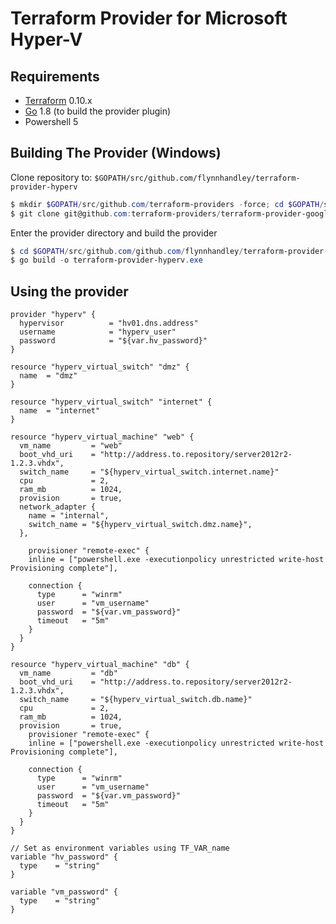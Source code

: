 

Terraform Provider for Microsoft Hyper-V
==================

Requirements
------------

-	[Terraform](https://www.terraform.io/downloads.html) 0.10.x
-	[Go](https://golang.org/doc/install) 1.8 (to build the provider plugin)
-	Powershell 5

Building The Provider (Windows)
---------------------

Clone repository to: `$GOPATH/src/github.com/flynnhandley/terraform-provider-hyperv`

```powershell
$ mkdir $GOPATH/src/github.com/terraform-providers -force; cd $GOPATH/src/github.com/terraform-providers
$ git clone git@github.com:terraform-providers/terraform-provider-google
```

Enter the provider directory and build the provider

```powershell
$ cd $GOPATH/src/github.com/github.com/flynnhandley/terraform-provider-hyperv
$ go build -o terraform-provider-hyperv.exe
```

Using the provider
----------------------

```
provider "hyperv" {
  hypervisor          = "hv01.dns.address"
  username            = "hyperv_user"
  password            = "${var.hv_password}"
}

resource "hyperv_virtual_switch" "dmz" {
  name  = "dmz"
}

resource "hyperv_virtual_switch" "internet" {
  name  = "internet"
}

resource "hyperv_virtual_machine" "web" {
  vm_name         = "web"
  boot_vhd_uri    = "http://address.to.repository/server2012r2-1.2.3.vhdx",
  switch_name     = "${hyperv_virtual_switch.internet.name}"
  cpu             = 2,
  ram_mb          = 1024,
  provision       = true,
  network_adapter {
    name = "internal",
    switch_name = "${hyperv_virtual_switch.dmz.name}",
  },

    provisioner "remote-exec" {
    inline = ["powershell.exe -executionpolicy unrestricted write-host Provisioning complete"],

    connection {
      type      = "winrm"
      user      = "vm_username"
      password  = "${var.vm_password}"
      timeout   = "5m"
    }
  }
}

resource "hyperv_virtual_machine" "db" {
  vm_name         = "db"
  boot_vhd_uri    = "http://address.to.repository/server2012r2-1.2.3.vhdx",
  switch_name     = "${hyperv_virtual_switch.db.name}"
  cpu             = 2,
  ram_mb          = 1024,
  provision       = true,
    provisioner "remote-exec" {
    inline = ["powershell.exe -executionpolicy unrestricted write-host Provisioning complete"],

    connection {
      type      = "winrm"
      user      = "vm_username"
      password  = "${var.vm_password}"
      timeout   = "5m"
    }
  }
}

// Set as environment variables using TF_VAR_name
variable "hv_password" {
  type    = "string"
}

variable "vm_password" {
  type    = "string"
}

```
